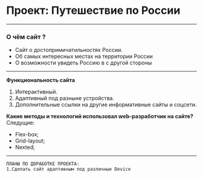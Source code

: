 # Проект: Путешествие по России
___
### О чём сайт ?
* Сайт о достопримичатильностях России.
* Об самых интересных местах на территории России 
* О возможности увидеть Россию в с другой стороны 
___
**Функциональность сайта**
1. Интерактивный.
2. Адаптивный под разныне устройства.
3. Дополнительные ссылки на другие информативные сайты и соцсети.

**Какие методы и технологий  использовал web-разработчик на сайте?**
Следущие:
* Flex-box;
* Grid-layout;
* Nexted;

___
```
ПЛАНЫ ПО ДОРАБОТКЕ ПРОЕКТА:
1.Сделать сайт адаптивным под различные Device

```
